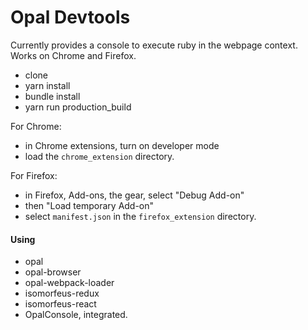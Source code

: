 # Opal Devtools


Currently provides a console to execute ruby in the webpage context.
Works on Chrome and Firefox.

- clone
- yarn install
- bundle install
- yarn run production_build

For Chrome:
- in Chrome extensions, turn on developer mode
- load the `chrome_extension` directory.

For Firefox:
- in Firefox, Add-ons, the gear, select "Debug Add-on"
- then "Load temporary Add-on"
- select `manifest.json` in the `firefox_extension` directory. 

#### Using
- opal
- opal-browser
- opal-webpack-loader
- isomorfeus-redux
- isomorfeus-react
- OpalConsole, integrated.
